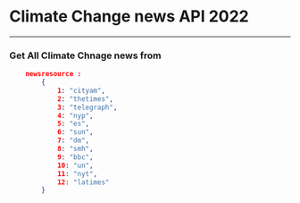 # Climate Change news API 2022
----
### Get All Climate Chnage news from 

```json
    newsresource : 
        {
            1: "cityam",
            2: "thetimes",
            3: "telegraph",
            4: "nyp",
            5: "es",
            6: "sun",
            7: "dm",
            8: "smh",
            9: "bbc",
            10: "un",
            11: "nyt",
            12: "latimes"
        }

```
